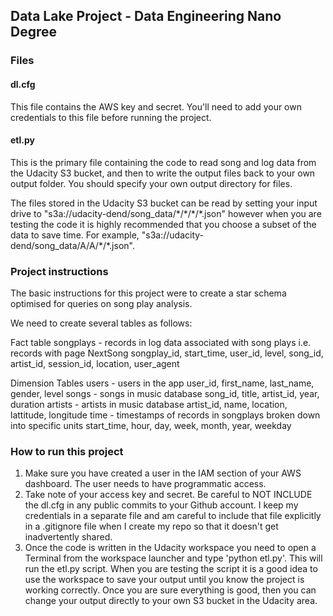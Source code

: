## Data Lake Project - Data Engineering Nano Degree

### Files

#### dl.cfg
This file contains the AWS key and secret. You'll need to add your own credentials to this file before running the project.

#### etl.py
This is the primary file containing the code to read song and log data from the Udacity S3 bucket, and then to write the output files back to your own output folder. You should specify your own output directory for files. 

The files stored in the Udacity S3 bucket can be read by setting your input drive to "s3a://udacity-dend/song_data/\*/\*/\*/\*.json" however when you are testing the code it is highly recommended that you choose a subset of the data to save time. For example, 
"s3a://udacity-dend/song_data/A/A/\*/\*.json".


### Project instructions

The basic instructions for this project were to create a star schema optimised for queries on song play analysis.

We need to create several tables as follows:

Fact table
    songplays - records in log data associated with song plays i.e. records with page NextSong
        songplay_id, start_time, user_id, level, song_id, artist_id, session_id, location, user_agent

Dimension Tables
    users - users in the app
        user_id, first_name, last_name, gender, level
    songs - songs in music database
        song_id, title, artist_id, year, duration
    artists - artists in music database
        artist_id, name, location, lattitude, longitude
    time - timestamps of records in songplays broken down into specific units
        start_time, hour, day, week, month, year, weekday


### How to run this project

1. Make sure you have created a user in the IAM section of your AWS dashboard. The user needs to have programmatic access.
2. Take note of your access key and secret. Be careful to NOT INCLUDE the dl.cfg in any public commits to your Github account. I keep my credentials in a separate file and am careful to include that file explicitly in a .gitignore file when I create my repo so that it doesn't get inadvertently shared.
3. Once the code is written in the Udacity workspace you need to open a Terminal from the workspace launcher and type 'python etl.py'. This will run the etl.py script. When you are testing the script it is a good idea to use the workspace to save your output until you know the project is working correctly. Once you are sure everything is good, then you can change your output directly to your own S3 bucket in the Udacity area.